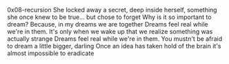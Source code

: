 0x08-recursion
She locked away a secret, deep inside herself, something she once knew to be true... but chose to forget
Why is it so important to dream? Because, in my dreams we are together
Dreams feel real while we're in them. It's only when we wake up that we realize something was actually strange
Dreams feel real while we're in them.
You mustn't be afraid to dream a little bigger, darling
Once an idea has taken hold of the brain it's almost impossible to eradicate
